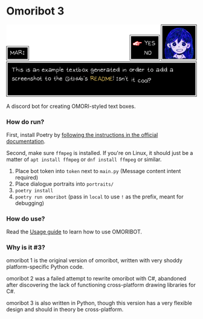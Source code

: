 # Omoribot 3

![Example textbox](assets/example.gif)

A discord bot for creating OMORI-styled text boxes.

### How do run?

First, install Poetry by [following the instructions in the official documentation](https://python-poetry.org/docs/#installing-with-the-official-installer).

Second, make sure `ffmpeg` is installed. If you're on Linux, it should just be a matter of `apt install ffmpeg` or `dnf install ffmpeg` or similar.

1. Place bot token into `token` next to `main.py` (Message content intent required)
2. Place dialogue portraits into `portraits/`
3. `poetry install`
4. `poetry run omoribot` (pass in `local` to use `!` as the prefix, meant for debugging)

### How do use?

Read the [Usage guide](USAGE.md) to learn how to use OMORIBOT.

### Why is it #3?

omoribot 1 is the original version of omoribot,
written with very shoddy platform-specific Python code.

omoribot 2 was a failed attempt to rewrite omoribot with C#, abandoned
after discovering the lack of functioning cross-platform drawing libraries
for C#.

omoribot 3 is also written in Python, though this version has a very flexible design and should in theory be cross-platform.
